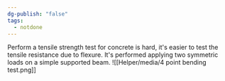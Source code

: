 ```yaml
---
dg-publish: "false"
tags:
  - notdone
---
```

Perform a tensile strength test for concrete is hard, it's easier to test the tensile resistance due to flexure. It's performed applying two symmetric loads on a simple supported beam. 
![[Helper/media/4 point bending test.png]]
